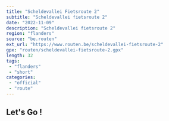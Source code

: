 ```yaml
---
title: "Scheldevallei Fietsroute 2"
subtitle: "Scheldevallei fietsroute 2"
date: "2022-11-09"
description: "Scheldevallei fietsroute 2"
region: "flanders"
source: "be.routen"
ext_url: "https://www.routen.be/scheldevallei-fietsroute-2"
gpx: "routen/scheldevallei-fietsroute-2.gpx"
length: 32
tags:
 - "flanders"
 - "short"
categories:
 - "official"
 - "route"
---
```


## Let's Go ! 


